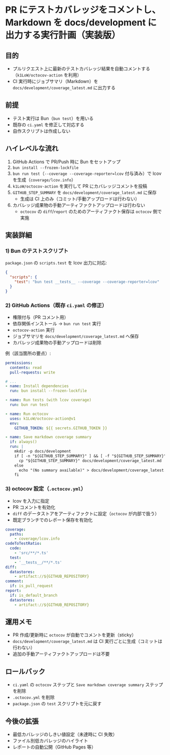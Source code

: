 # PR にテストカバレッジをコメントし、Markdown を docs/development に出力する実行計画（実装版）

## 目的
- プルリクエスト上に最新のテストカバレッジ結果を自動コメントする（`k1LoW/octocov-action` を利用）
- CI 実行時にジョブサマリ（Markdown）を `docs/development/coverage_latest.md` に出力する

## 前提
- テスト実行は Bun（`bun test`）を用いる
- 既存の `ci.yaml` を修正して対応する
- 自作スクリプトは作成しない

## ハイレベルな流れ
1. GitHub Actions で PR/Push 時に Bun をセットアップ
2. `bun install --frozen-lockfile`
3. `bun run test`（`--coverage --coverage-reporter=lcov` 付与済み）で lcov を生成（`coverage/lcov.info`）
4. `k1LoW/octocov-action` を実行して PR にカバレッジコメントを投稿
5. `GITHUB_STEP_SUMMARY` を `docs/development/coverage_latest.md` に保存
   - 生成は CI 上のみ（コミット/手動アップロードは行わない）
6. カバレッジ成果物の手動アーティファクトアップロードは行わない
   - `octocov` の `diff`/`report` のためのアーティファクト保存は `octocov` 側で実施

## 実装詳細

### 1) Bun のテストスクリプト
`package.json` の `scripts.test` を lcov 出力に対応:

```json
{
  "scripts": {
    "test": "bun test __tests__ --coverage --coverage-reporter=lcov"
  }
}
```

### 2) GitHub Actions（既存 `ci.yaml` の修正）
- 権限付与（PR コメント用）
- 依存関係インストール → `bun run test` 実行
- `octocov-action` 実行
- ジョブサマリを `docs/development/coverage_latest.md` へ保存
- カバレッジ成果物の手動アップロードは削除

例（該当箇所の要点）:

```yaml
permissions:
  contents: read
  pull-requests: write

# ...
- name: Install dependencies
  run: bun install --frozen-lockfile

- name: Run tests (with lcov coverage)
  run: bun run test

- name: Run octocov
  uses: k1LoW/octocov-action@v1
  env:
    GITHUB_TOKEN: ${{ secrets.GITHUB_TOKEN }}

- name: Save markdown coverage summary
  if: always()
  run: |
    mkdir -p docs/development
    if [ -n "${GITHUB_STEP_SUMMARY}" ] && [ -f "${GITHUB_STEP_SUMMARY}" ]; then
      cp "${GITHUB_STEP_SUMMARY}" docs/development/coverage_latest.md
    else
      echo "(No summary available)" > docs/development/coverage_latest.md
    fi
```

### 3) octocov 設定（`.octocov.yml`）
- lcov を入力に指定
- PR コメントを有効化
- `diff` のデータストアをアーティファクトに設定（`octocov` が内部で扱う）
- 既定ブランチでのレポート保存を有効化

```yaml
coverage:
  paths:
    - coverage/lcov.info
codeToTestRatio:
  code:
    - 'src/**/*.ts'
  test:
    - '__tests__/**/*.ts'
diff:
  datastores:
    - artifact://${GITHUB_REPOSITORY}
comment:
  if: is_pull_request
report:
  if: is_default_branch
  datastores:
    - artifact://${GITHUB_REPOSITORY}
```

## 運用メモ
- PR 作成/更新時に `octocov` が自動でコメントを更新（sticky）
- `docs/development/coverage_latest.md` は CI 実行ごとに生成（コミットは行わない）
- 追加の手動アーティファクトアップロードは不要

## ロールバック
- `ci.yaml` の `octocov` ステップと `Save markdown coverage summary` ステップを削除
- `.octocov.yml` を削除
- `package.json` の `test` スクリプトを元に戻す

## 今後の拡張
- 最低カバレッジのしきい値設定（未達時に CI 失敗）
- ファイル別低カバレッジのハイライト
- レポートの自動公開（GitHub Pages 等）